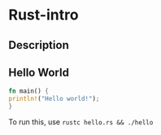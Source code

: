 # Rust-intro 

## Description

## Hello World 
```rust
fn main() {
println!("Hello world!");
}
```

To run this, use `rustc hello.rs && ./hello`
